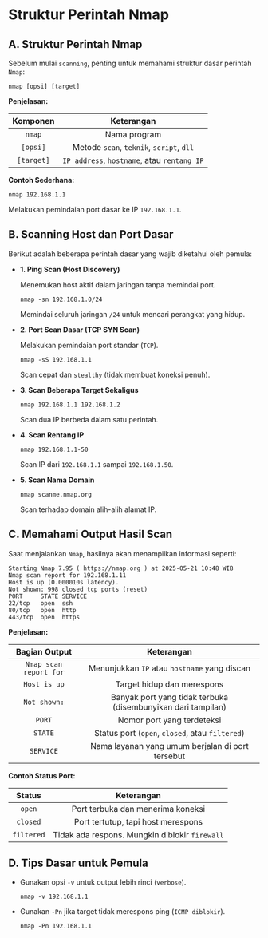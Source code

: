 # Struktur Perintah Nmap

## A. Struktur Perintah Nmap

Sebelum mulai `scanning`, penting untuk memahami struktur dasar perintah `Nmap`:

```
nmap [opsi] [target]
```

**Penjelasan:**

| Komponen | Keterangan|
|:--:|:--:|
| `nmap`	| Nama program |
| `[opsi]` | Metode `scan`, `teknik`, `script`, `dll` |
| `[target]` | `IP address`, `hostname`, atau `rentang IP` |

**Contoh Sederhana:**

```
nmap 192.168.1.1
```

Melakukan pemindaian port dasar ke IP `192.168.1.1`.

## B. Scanning Host dan Port Dasar

Berikut adalah beberapa perintah dasar yang wajib diketahui oleh pemula:

- **1. Ping Scan (Host Discovery)**  
  
  Menemukan host aktif dalam jaringan tanpa memindai port.
  
  ```
  nmap -sn 192.168.1.0/24
  ```
  
  Memindai seluruh jaringan `/24` untuk mencari perangkat yang hidup.

- **2. Port Scan Dasar (TCP SYN Scan)**  
  
  Melakukan pemindaian port standar (`TCP`).

  ```
  nmap -sS 192.168.1.1
  ```
  
  Scan cepat dan `stealthy` (tidak membuat koneksi penuh).

- **3. Scan Beberapa Target Sekaligus**  

  ```
  nmap 192.168.1.1 192.168.1.2
  ```
  
  Scan dua IP berbeda dalam satu perintah.

- **4. Scan Rentang IP**  
  
  ```
  nmap 192.168.1.1-50
  ```
  
  Scan IP dari `192.168.1.1` sampai `192.168.1.50`.

- **5. Scan Nama Domain**  

  ```
  nmap scanme.nmap.org
  ```
  
  Scan terhadap domain alih-alih alamat IP.

## C. Memahami Output Hasil Scan

Saat menjalankan `Nmap`, hasilnya akan menampilkan informasi seperti:

```
Starting Nmap 7.95 ( https://nmap.org ) at 2025-05-21 10:48 WIB
Nmap scan report for 192.168.1.11
Host is up (0.000010s latency).
Not shown: 998 closed tcp ports (reset)
PORT     STATE SERVICE
22/tcp   open  ssh
80/tcp   open  http
443/tcp  open  https
```

**Penjelasan:**

| Bagian Output	| Keterangan |
|:--:|:--:|
| `Nmap scan report for` | Menunjukkan `IP` atau `hostname` yang discan |
| `Host is up` | Target hidup dan merespons |
| `Not shown:` | Banyak port yang tidak terbuka (disembunyikan dari tampilan) |
| `PORT` | Nomor port yang terdeteksi |
| `STATE` | Status port (`open`, `closed`, atau `filtered`) |
| `SERVICE` | Nama layanan yang umum berjalan di port tersebut |

**Contoh Status Port:**

| Status | Keterangan |
|:--:|:--:|
| `open` | Port terbuka dan menerima koneksi |
| `closed` | Port tertutup, tapi host merespons |
| `filtered` | Tidak ada respons. Mungkin diblokir `firewall` |

## D. Tips Dasar untuk Pemula
- Gunakan opsi `-v` untuk output lebih rinci (`verbose`).

  ```
  nmap -v 192.168.1.1
  ```

- Gunakan `-Pn` jika target tidak merespons ping (`ICMP diblokir`).

  ```
  nmap -Pn 192.168.1.1
  ```
